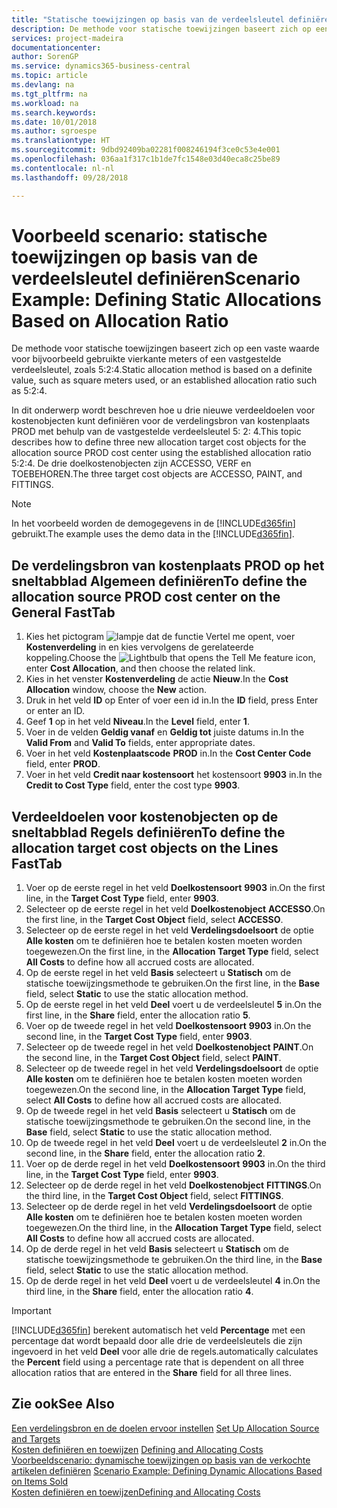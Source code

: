 ```yaml
---
title: "Statische toewijzingen op basis van de verdeelsleutel definiëren | Microsoft Docs"
description: De methode voor statische toewijzingen baseert zich op een vaste waarde voor bijvoorbeeld gebruikte vierkante meters of een vastgestelde verdeelsleutel, zoals 5:2:4.
services: project-madeira
documentationcenter: 
author: SorenGP
ms.service: dynamics365-business-central
ms.topic: article
ms.devlang: na
ms.tgt_pltfrm: na
ms.workload: na
ms.search.keywords: 
ms.date: 10/01/2018
ms.author: sgroespe
ms.translationtype: HT
ms.sourcegitcommit: 9dbd92409ba02281f008246194f3ce0c53e4e001
ms.openlocfilehash: 036aa1f317c1b1de7fc1548e03d40eca8c25be89
ms.contentlocale: nl-nl
ms.lasthandoff: 09/28/2018

---
```

# <a name="scenario-example-defining-static-allocations-based-on-allocation-ratio"></a><span data-ttu-id="3ede6-103">Voorbeeld scenario: statische toewijzingen op basis van de verdeelsleutel definiëren</span><span class="sxs-lookup"><span data-stu-id="3ede6-103">Scenario Example: Defining Static Allocations Based on Allocation Ratio</span></span>
<span data-ttu-id="3ede6-104">De methode voor statische toewijzingen baseert zich op een vaste waarde voor bijvoorbeeld gebruikte vierkante meters of een vastgestelde verdeelsleutel, zoals 5:2:4.</span><span class="sxs-lookup"><span data-stu-id="3ede6-104">Static allocation method is based on a definite value, such as square meters used, or an established allocation ratio such as 5:2:4.</span></span>  

<span data-ttu-id="3ede6-105">In dit onderwerp wordt beschreven hoe u drie nieuwe verdeeldoelen voor kostenobjecten kunt definiëren voor de verdelingsbron van kostenplaats PROD met behulp van de vastgestelde verdeelsleutel 5: 2: 4.</span><span class="sxs-lookup"><span data-stu-id="3ede6-105">This topic describes how to define three new allocation target cost objects for the allocation source PROD cost center using the established allocation ratio 5:2:4.</span></span> <span data-ttu-id="3ede6-106">De drie doelkostenobjecten zijn ACCESSO, VERF en TOEBEHOREN.</span><span class="sxs-lookup"><span data-stu-id="3ede6-106">The three target cost objects are ACCESSO, PAINT, and FITTINGS.</span></span>  

> [!NOTE]  
>  <span data-ttu-id="3ede6-107">In het voorbeeld worden de demogegevens in de [!INCLUDE[d365fin](includes/d365fin_md.md)] gebruikt.</span><span class="sxs-lookup"><span data-stu-id="3ede6-107">The example uses the demo data in the [!INCLUDE[d365fin](includes/d365fin_md.md)].</span></span>  

## <a name="to-define-the-allocation-source-prod-cost-center-on-the-general-fasttab"></a><span data-ttu-id="3ede6-108">De verdelingsbron van kostenplaats PROD op het sneltabblad Algemeen definiëren</span><span class="sxs-lookup"><span data-stu-id="3ede6-108">To define the allocation source PROD cost center on the General FastTab</span></span>  

1.  <span data-ttu-id="3ede6-109">Kies het pictogram ![lampje dat de functie Vertel me opent](media/ui-search/search_small.png "Vertel me wat u wilt doen"), voer **Kostenverdeling** in en kies vervolgens de gerelateerde koppeling.</span><span class="sxs-lookup"><span data-stu-id="3ede6-109">Choose the ![Lightbulb that opens the Tell Me feature](media/ui-search/search_small.png "Tell me what you want to do") icon, enter **Cost Allocation**, and then choose the related link.</span></span>  
2.  <span data-ttu-id="3ede6-110">Kies in het venster **Kostenverdeling** de actie **Nieuw**.</span><span class="sxs-lookup"><span data-stu-id="3ede6-110">In the **Cost Allocation** window, choose the **New** action.</span></span>  
3.  <span data-ttu-id="3ede6-111">Druk in het veld **ID** op Enter of voer een id in.</span><span class="sxs-lookup"><span data-stu-id="3ede6-111">In the **ID** field, press Enter or enter an ID.</span></span>  
4.  <span data-ttu-id="3ede6-112">Geef **1** op in het veld **Niveau**.</span><span class="sxs-lookup"><span data-stu-id="3ede6-112">In the **Level** field, enter **1**.</span></span>  
5.  <span data-ttu-id="3ede6-113">Voer in de velden **Geldig vanaf** en **Geldig tot** juiste datums in.</span><span class="sxs-lookup"><span data-stu-id="3ede6-113">In the **Valid From** and **Valid To** fields, enter appropriate dates.</span></span>  
6.  <span data-ttu-id="3ede6-114">Voer in het veld **Kostenplaatscode** **PROD** in.</span><span class="sxs-lookup"><span data-stu-id="3ede6-114">In the **Cost Center Code** field, enter **PROD**.</span></span>  
7.  <span data-ttu-id="3ede6-115">Voer in het veld **Credit naar kostensoort** het kostensoort **9903** in.</span><span class="sxs-lookup"><span data-stu-id="3ede6-115">In the **Credit to Cost Type** field, enter the cost type **9903**.</span></span>  

## <a name="to-define-the-allocation-target-cost-objects-on-the-lines-fasttab"></a><span data-ttu-id="3ede6-116">Verdeeldoelen voor kostenobjecten op de sneltabblad Regels definiëren</span><span class="sxs-lookup"><span data-stu-id="3ede6-116">To define the allocation target cost objects on the Lines FastTab</span></span>  

1.  <span data-ttu-id="3ede6-117">Voer op de eerste regel in het veld **Doelkostensoort** **9903** in.</span><span class="sxs-lookup"><span data-stu-id="3ede6-117">On the first line, in the **Target Cost Type** field, enter **9903**.</span></span>  
2.  <span data-ttu-id="3ede6-118">Selecteer op de eerste regel in het veld **Doelkostenobject** **ACCESSO**.</span><span class="sxs-lookup"><span data-stu-id="3ede6-118">On the first line, in the **Target Cost Object** field, select **ACCESSO**.</span></span>  
3.  <span data-ttu-id="3ede6-119">Selecteer op de eerste regel in het veld **Verdelingsdoelsoort** de optie **Alle kosten** om te definiëren hoe te betalen kosten moeten worden toegewezen.</span><span class="sxs-lookup"><span data-stu-id="3ede6-119">On the first line, in the **Allocation Target Type** field, select **All Costs** to define how all accrued costs are allocated.</span></span>  
4.  <span data-ttu-id="3ede6-120">Op de eerste regel in het veld **Basis** selecteert u **Statisch** om de statische toewijzingsmethode te gebruiken.</span><span class="sxs-lookup"><span data-stu-id="3ede6-120">On the first line, in the **Base** field, select **Static** to use the static allocation method.</span></span>  
5.  <span data-ttu-id="3ede6-121">Op de eerste regel in het veld **Deel** voert u de verdeelsleutel **5** in.</span><span class="sxs-lookup"><span data-stu-id="3ede6-121">On the first line, in the **Share** field, enter the allocation ratio **5**.</span></span>  
6.  <span data-ttu-id="3ede6-122">Voer op de tweede regel in het veld **Doelkostensoort** **9903** in.</span><span class="sxs-lookup"><span data-stu-id="3ede6-122">On the second line, in the **Target Cost Type** field, enter **9903**.</span></span>  
7.  <span data-ttu-id="3ede6-123">Selecteer op de tweede regel in het veld **Doelkostenobject** **PAINT**.</span><span class="sxs-lookup"><span data-stu-id="3ede6-123">On the second line, in the **Target Cost Object** field, select **PAINT**.</span></span>  
8.  <span data-ttu-id="3ede6-124">Selecteer op de tweede regel in het veld **Verdelingsdoelsoort** de optie **Alle kosten** om te definiëren hoe te betalen kosten moeten worden toegewezen.</span><span class="sxs-lookup"><span data-stu-id="3ede6-124">On the second line, in the **Allocation Target Type** field, select **All Costs** to define how all accrued costs are allocated.</span></span>  
9. <span data-ttu-id="3ede6-125">Op de tweede regel in het veld **Basis** selecteert u **Statisch** om de statische toewijzingsmethode te gebruiken.</span><span class="sxs-lookup"><span data-stu-id="3ede6-125">On the second line, in the **Base** field, select **Static** to use the static allocation method.</span></span>  
10. <span data-ttu-id="3ede6-126">Op de tweede regel in het veld **Deel** voert u de verdeelsleutel **2** in.</span><span class="sxs-lookup"><span data-stu-id="3ede6-126">On the second line, in the **Share** field, enter the allocation ratio **2**.</span></span>  
11. <span data-ttu-id="3ede6-127">Voer op de derde regel in het veld **Doelkostensoort** **9903** in.</span><span class="sxs-lookup"><span data-stu-id="3ede6-127">On the third line, in the **Target Cost Type** field, enter **9903**.</span></span>  
12. <span data-ttu-id="3ede6-128">Selecteer op de derde regel in het veld **Doelkostenobject** **FITTINGS**.</span><span class="sxs-lookup"><span data-stu-id="3ede6-128">On the third line, in the **Target Cost Object** field, select **FITTINGS**.</span></span>  
13. <span data-ttu-id="3ede6-129">Selecteer op de derde regel in het veld **Verdelingsdoelsoort** de optie **Alle kosten** om te definiëren hoe te betalen kosten moeten worden toegewezen.</span><span class="sxs-lookup"><span data-stu-id="3ede6-129">On the third line, in the **Allocation Target Type** field, select **All Costs** to define how all accrued costs are allocated.</span></span>  
14. <span data-ttu-id="3ede6-130">Op de derde regel in het veld **Basis** selecteert u **Statisch** om de statische toewijzingsmethode te gebruiken.</span><span class="sxs-lookup"><span data-stu-id="3ede6-130">On the third line, in the **Base** field, select **Static** to use the static allocation method.</span></span>  
15. <span data-ttu-id="3ede6-131">Op de derde regel in het veld **Deel** voert u de verdeelsleutel **4** in.</span><span class="sxs-lookup"><span data-stu-id="3ede6-131">On the third line, in the **Share** field, enter the allocation ratio **4**.</span></span>  

> [!IMPORTANT]  
>  [!INCLUDE[d365fin](includes/d365fin_md.md)] <span data-ttu-id="3ede6-132">berekent automatisch het veld **Percentage** met een percentage dat wordt bepaald door alle drie de verdeelsleutels die zijn ingevoerd in het veld **Deel** voor alle drie de regels.</span><span class="sxs-lookup"><span data-stu-id="3ede6-132">automatically calculates the **Percent** field using a percentage rate that is dependent on all three allocation ratios that are entered in the **Share** field for all three lines.</span></span>  

## <a name="see-also"></a><span data-ttu-id="3ede6-133">Zie ook</span><span class="sxs-lookup"><span data-stu-id="3ede6-133">See Also</span></span>  
<span data-ttu-id="3ede6-134">[Een verdelingsbron en de doelen ervoor instellen](finance-how-to-set-up-allocation-source-and-targets.md) </span><span class="sxs-lookup"><span data-stu-id="3ede6-134">[Set Up Allocation Source and Targets](finance-how-to-set-up-allocation-source-and-targets.md) </span></span>  
<span data-ttu-id="3ede6-135">[Kosten definiëren en toewijzen](finance-define-and-allocate-costs.md) </span><span class="sxs-lookup"><span data-stu-id="3ede6-135">[Defining and Allocating Costs](finance-define-and-allocate-costs.md) </span></span>  
<span data-ttu-id="3ede6-136">[Voorbeeldscenario: dynamische toewijzingen op basis van de verkochte artikelen definiëren](finance-scenario-example-defining-dynamic-allocations-based-on-items-sold.md) </span><span class="sxs-lookup"><span data-stu-id="3ede6-136">[Scenario Example: Defining Dynamic Allocations Based on Items Sold](finance-scenario-example-defining-dynamic-allocations-based-on-items-sold.md) </span></span>  
[<span data-ttu-id="3ede6-137">Kosten definiëren en toewijzen</span><span class="sxs-lookup"><span data-stu-id="3ede6-137">Defining and Allocating Costs</span></span>](finance-define-and-allocate-costs.md)


